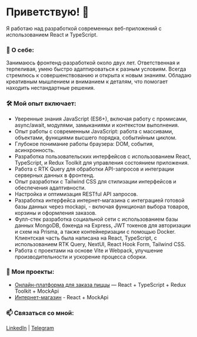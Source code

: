 # Приветствую! 👋  
Я работаю над разработкой современных веб-приложений с использованием React и TypeScript.

### 🚀 О себе:
Занимаюсь фронтенд-разработкой около двух лет. Ответственная и терпеливая, умею быстро адаптироваться к разным условиям. Всегда стремлюсь к совершенствованию и открытa к новым знаниям. Обладаю креативным мышлением и вниманием к деталям, что помогает находить нестандартные решения.

### 🛠️ Мой опыт включает:
- Уверенные знания JavaScript (ES6+), включая работу с промисами, async/await, модулями, замыканиями и контекстом выполнения.
- Опыт работы с современным JavaScript​: работа с массивами, объектами, функциями высшего порядка, событийным циклом.
- Глубокое понимание работы браузера: DOM, события, асинхронность.
- Разработка пользовательских интерфейсов с использованием React, TypeScript, и Redux Toolkit для управления состоянием приложения.
- Работа с RTK Query для обработки API-запросов и интеграции серверных данных в фронтенд.
- Опыт разработки с Tailwind CSS для стилизации интерфейсов и обеспечения адаптивности.
- Настройка и оптимизация RESTful API запросов.
- Разработка интерфейса интернет-магазина с интеграцией готовой базы данных через mockapi, - включая функционал выбора товаров, корзины и оформления заказов.
- Фулл-стек разработка социальной сети с использованием базы данных MongoDB, бэкенда на Express, JWT токенов для авторизации и схем на Prisma, а также контейнеризации с помощью Docker. Клиентская часть была написана на React, TypeScript, с использованием RTK Query, NextUI, React Hook Form, Tailwind CSS.
- Работа с проектами на основе Vite и Webpack, улучшение производительности и ускорение процесса сборки.

### 📌 Мои проекты:
- [Онлайн-платформа для заказа пиццы](https://github.com/Rummiya/react-pizza) — React + TypeScript + Redux Toolkit + MockApi
- [Интернет-магазин](https://github.com/Rummiya/react-sneakers) - React + MockApi

### 📫 Связаться со мной:
[LinkedIn](https://linkedin.com/in/rummiya) | [Telegram](https://t.me/blowyourmiind)

